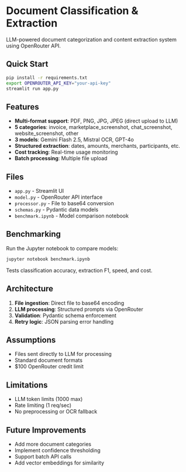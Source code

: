 # Document Classification & Extraction

LLM-powered document categorization and content extraction system using OpenRouter API.

## Quick Start

```bash
pip install -r requirements.txt
export OPENROUTER_API_KEY="your-api-key"
streamlit run app.py
```

## Features

- **Multi-format support**: PDF, PNG, JPG, JPEG (direct upload to LLM)
- **5 categories**: invoice, marketplace_screenshot, chat_screenshot, website_screenshot, other
- **3 models**: Gemini Flash 2.5, Mistral OCR, GPT-4o
- **Structured extraction**: dates, amounts, merchants, participants, etc.
- **Cost tracking**: Real-time usage monitoring
- **Batch processing**: Multiple file upload

## Files

- `app.py` - Streamlit UI
- `model.py` - OpenRouter API interface
- `processor.py` - File to base64 conversion
- `schemas.py` - Pydantic data models
- `benchmark.ipynb` - Model comparison notebook

## Benchmarking

Run the Jupyter notebook to compare models:

```bash
jupyter notebook benchmark.ipynb
```

Tests classification accuracy, extraction F1, speed, and cost.

## Architecture

1. **File ingestion**: Direct file to base64 encoding
2. **LLM processing**: Structured prompts via OpenRouter
3. **Validation**: Pydantic schema enforcement
4. **Retry logic**: JSON parsing error handling

## Assumptions

- Files sent directly to LLM for processing
- Standard document formats
- $100 OpenRouter credit limit

## Limitations

- LLM token limits (1000 max)
- Rate limiting (1 req/sec)
- No preprocessing or OCR fallback

## Future Improvements

- Add more document categories
- Implement confidence thresholding
- Support batch API calls
- Add vector embeddings for similarity